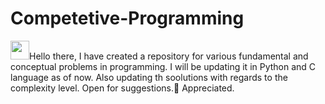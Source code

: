 # Competetive-Programming
<img src="https://raw.githubusercontent.com/MartinHeinz/MartinHeinz/master/wave.gif" width="30px">Hello there, 
I have created a repository for various fundamental and conceptual problems in programming. I will be updating it in Python and C language as of now. Also updating th soolutions with regards to the complexity level.
Open for suggestions.🙂
Appreciated.
